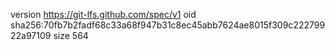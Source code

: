 version https://git-lfs.github.com/spec/v1
oid sha256:70fb7b2fadf68c33a68f947b31c8ec45abb7624ae8015f309c22279922a97109
size 564
